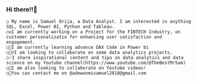 ### Hi there!!👋
    ○ My name is Samuel Orija, a Data Analyst. I am interested in anything SQL, Excel, Power BI, Python and Tableau.
    ○⚒️I am currently working on a Project for the FINTECH Industry, on customer personalizatio for enhancing user satisfaction and engagement.
    ○🏫I am currently learning advance DAX Code in Power bi
    ○💁‍♂️I am looking to collaborate on some data analytics projects.
    ○💡I share inspirational content and tips on data analytics and data science on my Youtube channel(https://www.youtube.com/@TheBestMrSam)
    ○🤝I am also looking to collaborate on Youtube videos!
    ○📧You can contact me on @adewunmisamuel2018@gmail.com
    
